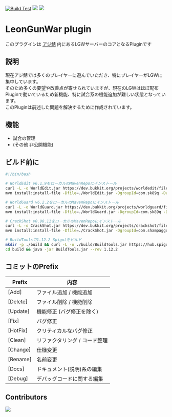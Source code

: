 [![Build Test](https://github.com/AzisabaNetwork/LeonGunWar/actions/workflows/build-test.yml/badge.svg)](https://github.com/AzisabaNetwork/LeonGunWar/actions/workflows/build-test.yml)
[![](https://badgen.net/twitter/follow/AzisabaNetwork/?icon=twitter)](https://twitter.com/AzisabaNetwork)
[![](https://discordapp.com/api/guilds/357134045328572418/widget.png)](https://discord.gg/seheC2W)

# LeonGunWar plugin
このプラグインは [アジ鯖](https://azisaba.net) 内にあるLGWサーバーのコアとなるPluginです

## 説明
現在アジ鯖では多くのプレイヤーに遊んでいただき、特にプレイヤーがLGWに集中しています。</br>
そのため多くの要望や改善点が寄せられていますが、現在のLGWはほぼ配布Pluginで動いているため新機能、特に試合系の機能追加が難しい状態となっています。</br>
このPluginは前述した問題を解決するために作成されています。

## 機能
* 試合の管理
* (その他 非公開機能)

## ビルド前に
```sh
#!/bin/bash

# WorldEdit v6.1.9をローカルのMavenRepoにインストール
curl -L -o WorldEdit.jar https://dev.bukkit.org/projects/worldedit/files/2597538/download
mvn install:install-file -Dfile=./WorldEdit.jar -DgroupId=com.sk89q -DartifactId=worldedit -Dversion=6.1.9 -Dpackaging=jar -DgeneratePom=true

# WorldGuard v6.2.2をローカルのMavenRepoにインストール
curl -L -o WorldGuard.jar https://dev.bukkit.org/projects/worldguard/files/2610618/download
mvn install:install-file -Dfile=./WorldGuard.jar -DgroupId=com.sk89q -DartifactId=worldguard -Dversion=6.2.2 -Dpackaging=jar -DgeneratePom=true

# CrackShot v0.98.11をローカルのMavenRepoにインストール
curl -L -o CrackShot.jar https://dev.bukkit.org/projects/crackshot/files/3151915/download
mvn install:install-file -Dfile=./CrackShot.jar -DgroupId=com.shampaggon -DartifactId=CrackShot -Dversion=0.98.11 -Dpackaging=jar -DgeneratePom=true

# BuildToolsで1.12.2 Spigotをビルド
mkdir -p ./build && curl -L -o ./build/BuildTools.jar https://hub.spigotmc.org/jenkins/job/BuildTools/lastSuccessfulBuild/artifact/target/BuildTools.jar
cd build && java -jar BuildTools.jar --rev 1.12.2
```

## コミットのPrefix
|Prefix   |内容     |
|---------|--------|
|[Add]    |ファイル追加 / 機能追加|
|[Delete] | ファイル削除 / 機能削除|
|[Update] | 機能修正 (バグ修正を除く)|
|[Fix]    |バグ修正|
|[HotFix] |クリティカルなバグ修正|
|[Clean]  |リファクタリング / コード整理|
|[Change] | 仕様変更|
|[Rename] | 名前変更|
|[Docs] | ドキュメント(説明)系の編集|
|[Debug] | デバッグコードに関する編集 |

## Contributors
<a href="https://github.com/AzisabaNetwork/LeonGunWar/graphs/contributors">
  <img src="https://contrib.rocks/image?repo=AzisabaNetwork/LeonGunWar" />
</a>
